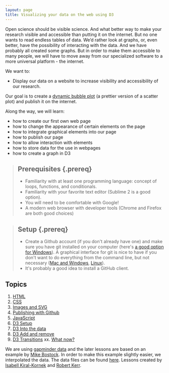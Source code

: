 ```yaml
---
layout: page
title: Visualizing your data on the web using D3
---
```


Open science should be visible science. And what better
way to make your research visible and accessible than putting it on the 
internet. But no one wants to read endless tables of data. We’d rather
look at graphs, or, even better, have the possibility of interacting with the data.
And we have probably all created some graphs. But in order to make them 
accessible to many people, we will have to move away from our specialized
software to a more universal platform - the internet. 

We want to:

* Display our data on a website to increase visibility and accessibility of our research.

Our goal is to create a [dynamic bubble plot](http://bost.ocks.org/mike/nations/) (a prettier version of a scatter plot) and publish it on the internet.

Along the way, we will learn:

* how to create our first own web page
* how to change the appearance of certain elements on the page
* how to integrate graphical elements into our page
* how to publish our page 
* how to allow interaction with elements
* how to store data for the use in webpages
* how to create a graph in D3

> ## Prerequisites {.prereq}
>
> * Familiarity with at least one programming language: concept of loops, functions, and conditionals.
> * Familiarity with your favorite text editor (Sublime 2 is a good option).
> * You will need to be comfortable with Google! 
> * A modern web browser with developer tools (Chrome and Firefox are both good choices)

> ## Setup {.prereq}
>
> * Create a Github account (if you don't already have one) and make sure you have git installed on your computer (here's [a good option for Windows](https://git-for-windows.github.io/)). A graphical interface for git is nice to have if you don't want to do everything from the command line, but not necessary ([Mac and Windows](https://desktop.github.com/), [Linux](https://git-scm.com/download/gui/linux)).
> * It's probably a good idea to install a GitHub client.



## Topics

1.  [HTML](01-html.html)
2.  [CSS](02-css.html)
3.  [Images and SVG](03-images-and-svg.html) 
4. 	[Publishing with Github](04-publishing-with-github.html)
5. 	[JavaScript](05-javascript.html)
7.	[D3 Setup](07-d3setup.html)
8.	[D3 Into the data](08-d3enter.html)
9.	[D3 Add and remove](09-d3exit.html)
10. [D3 Transitions](10-d3update.html)
xx. [What now?](xx-d3future.html)

We are using [gapminder data](http://gapminder.org) and the later lessons are based on an example by [Mike Bostock](http://bost.ocks.org/mike/nations/). In order to make this example slightly easier, we interpolated the data. The data files can be found [here](https://github.com/IsaKiko/D3-visualising-data/blob/gh-pages/resources/nations.json).
Lessons created by [Isabell Kiral-Kornek](https://github.com/isakiko) and [Robert Kerr](https://github.com/robrkerr).
